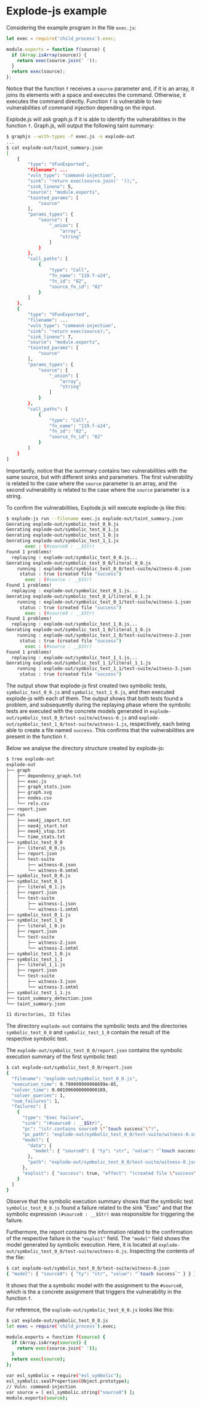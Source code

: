 # Explode-js example

Considering the example program in the file `exec.js`:

```javascript
let exec = require('child_process').exec;

module.exports = function f(source) {
  if (Array.isArray(source)) {
    return exec(source.join(' '));
  }
  return exec(source);
};
```

Notice that the function `f` receives a `source` parameter and, if it is an
array, it joins its elements with a space and executes the command.
Otherwise, it executes the command directly. Function `f` is vulnerable to
two vulnerabilities of command injection depending on the input.

Explode.js will ask graph.js if it is able to identify the vulnerabilities
in the function `f`. Graph.js, will output the following taint summary:

```sh
$ graphjs --with-types -f exec.js -o explode-out
...
$ cat explode-out/taint_summary.json
[
    {
        "type": "VFunExported",
        "filename": ...
        "vuln_type": "command-injection",
        "sink": "return exec(source.join(' '));",
        "sink_lineno": 5,
        "source": "module.exports",
        "tainted_params": [
            "source"
        ],
        "params_types": {
            "source": {
                "_union": [
                    "array",
                    "string"
                ]
            }
        },
        "call_paths": [
            {
                "type": "Call",
                "fn_name": "119.f-o24",
                "fn_id": "82",
                "source_fn_id": "82"
            }
        ]
    },
    {
        "type": "VFunExported",
        "filename": ...
        "vuln_type": "command-injection",
        "sink": "return exec(source);",
        "sink_lineno": 7,
        "source": "module.exports",
        "tainted_params": [
            "source"
        ],
        "params_types": {
            "source": {
                "_union": [
                    "array",
                    "string"
                ]
            }
        },
        "call_paths": [
            {
                "type": "Call",
                "fn_name": "119.f-o24",
                "fn_id": "82",
                "source_fn_id": "82"
            }
        ]
    }
]
```

Importantly, notice that the summary contains two vulnerabilities with the
same source, but with different sinks and parameters. The first vulnerability
is related to the case where the `source` parameter is an array, and the second
vulnerability is related to the case where the `source` parameter is a string.

To confirm the vulnerabilities, Explode.js will execute explode-js like this:

```sh
$ explode-js run --filename exec.js explode-out/taint_summary.json
Genrating explode-out/symbolic_test_0_0.js
Genrating explode-out/symbolic_test_0_1.js
Genrating explode-out/symbolic_test_1_0.js
Genrating explode-out/symbolic_test_1_1.js
       exec : (#source0 : __$Str)
Found 1 problems!
  replaying : explode-out/symbolic_test_0_0.js...
Genrating explode-out/symbolic_test_0_0/literal_0_0.js
    running : explode-out/symbolic_test_0_0/test-suite/witness-0.json
     status : true (created file "success")
       exec : (#source : __$Str)
Found 1 problems!
  replaying : explode-out/symbolic_test_0_1.js...
Genrating explode-out/symbolic_test_0_1/literal_0_1.js
    running : explode-out/symbolic_test_0_1/test-suite/witness-1.json
     status : true (created file "success")
       exec : (#source0 : __$Str)
Found 1 problems!
  replaying : explode-out/symbolic_test_1_0.js...
Genrating explode-out/symbolic_test_1_0/literal_1_0.js
    running : explode-out/symbolic_test_1_0/test-suite/witness-2.json
     status : true (created file "success")
       exec : (#source : __$Str)
Found 1 problems!
  replaying : explode-out/symbolic_test_1_1.js...
Genrating explode-out/symbolic_test_1_1/literal_1_1.js
    running : explode-out/symbolic_test_1_1/test-suite/witness-3.json
     status : true (created file "success")
```

The output show that explode-js first created two symbolic tests, `symbolic_test_0_0.js`
and `symbolic_test_1_0.js`, and then executed explode-js with each of them. The output
shows that both tests found a problem, and subsequently during the replaying phase
where the symbolic tests are executed with the concrete models generated in
`explode-out/symbolic_test_0_0/test-suite/witness-0.js` and `explode-out/symbolic_test_1_0/test-suite/witness-1.js`,
respectively, each being able to create a file named `success`. This confirms that
the vulnerabilities are present in the function `f`.

Below we analyse the directory structure created by explode-js:

```sh
$ tree explode-out
explode-out
├── graph
│   ├── dependency_graph.txt
│   ├── exec.js
│   ├── graph_stats.json
│   ├── graph.svg
│   ├── nodes.csv
│   └── rels.csv
├── report.json
├── run
│   ├── neo4j_import.txt
│   ├── neo4j_start.txt
│   ├── neo4j_stop.txt
│   └── time_stats.txt
├── symbolic_test_0_0
│   ├── literal_0_0.js
│   ├── report.json
│   └── test-suite
│       ├── witness-0.json
│       └── witness-0.smtml
├── symbolic_test_0_0.js
├── symbolic_test_0_1
│   ├── literal_0_1.js
│   ├── report.json
│   └── test-suite
│       ├── witness-1.json
│       └── witness-1.smtml
├── symbolic_test_0_1.js
├── symbolic_test_1_0
│   ├── literal_1_0.js
│   ├── report.json
│   └── test-suite
│       ├── witness-2.json
│       └── witness-2.smtml
├── symbolic_test_1_0.js
├── symbolic_test_1_1
│   ├── literal_1_1.js
│   ├── report.json
│   └── test-suite
│       ├── witness-3.json
│       └── witness-3.smtml
├── symbolic_test_1_1.js
├── taint_summary_detection.json
└── taint_summary.json

11 directories, 33 files
```

The directory `explode-out` contains the symbolic tests and the directories
`symbolic_test_0_0` and `symbolic_test_1_0` contain the result of the respective
symbolic test.

The `explode-out/symbolic_test_0_0/report.json` contains the symbolic
execution summary of the first symbolic test:

```sh
$ cat explode-out/symbolic_test_0_0/report.json
{
  "filename": "explode-out/symbolic_test_0_0.js",
  "execution_time": 9.799999999998699e-05,
  "solver_time": 0.001996000000000109,
  "solver_queries": 1,
  "num_failures": 1,
  "failures": [
    {
      "type": "Exec failure",
      "sink": "(#source0 : __$Str)",
      "pc": "(str.contains source0 \"`touch success`\")",
      "pc_path": "explode-out/symbolic_test_0_0/test-suite/witness-0.smtml",
      "model": {
        "data": {
          "model": { "source0": { "ty": "str", "value": "`touch success`" } }
        },
        "path": "explode-out/symbolic_test_0_0/test-suite/witness-0.json"
      },
      "exploit": { "success": true, "effect": "(created file \"success\")" }
    }
  ]
}
```

Observe that the symbolic execution summary shows that the symbolic test
`symbolic_test_0_0.js` found a failure related to the sink "Exec" and that
the symbolic expression `(#source0 : __$Str)` was responsible for triggering
the failure.

Furthermore, the report contains the information related to the confirmation
of the respective failure in the `"exploit"` field.
The `"model"` field shows the model generated by symbolic execution. Here, it is
located at `explode-out/symbolic_test_0_0/test-suite/witness-0.js`.
Inspecting the contents of the file:

```sh
$ cat explode-out/symbolic_test_0_0/test-suite/witness-0.json
{ "model": { "source0": { "ty": "str", "value": "`touch success`" } } }
```

It shows that the a symbolic model with the assignment to the `#source0`,
which is the a concrete assignment that triggers the vulnerability in the
function `f`.

For reference, the `explode-out/symbolic_test_0_0.js` looks like this:

```sh
$ cat explode-out/symbolic_test_0_0.js
let exec = require('child_process').exec;

module.exports = function f(source) {
  if (Array.isArray(source)) {
    return exec(source.join(' '));
  }
  return exec(source);
};

var esl_symbolic = require("esl_symbolic");
esl_symbolic.sealProperties(Object.prototype);
// Vuln: command-injection
var source = [ esl_symbolic.string("source0") ];
module.exports(source);
```
